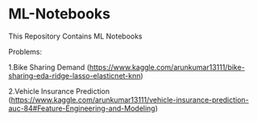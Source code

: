 # ML-Notebooks
This Repository Contains ML Notebooks

Problems:

 1.Bike Sharing Demand (https://www.kaggle.com/arunkumar13111/bike-sharing-eda-ridge-lasso-elasticnet-knn)

 2.Vehicle Insurance Prediction (https://www.kaggle.com/arunkumar13111/vehicle-insurance-prediction-auc-84#Feature-Engineering-and-Modeling)
 
